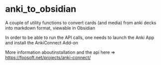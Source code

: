 # anki_to_obsidian
A couple of utility functions to convert cards (and media) from anki decks into markdown format, viewable in Obsidian

In order to be able to run the API calls, one needs to launch the Anki App 
and install the AnkiConnect Add-on

More information aboutinstallation and the api here => https://foosoft.net/projects/anki-connect/


